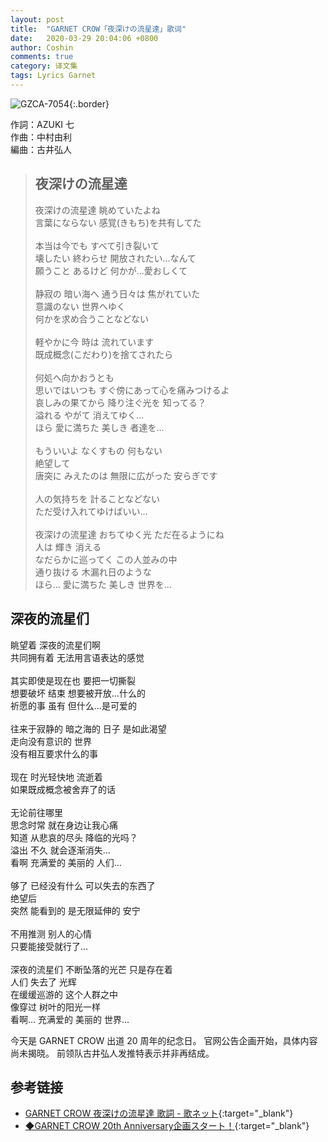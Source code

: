 ```yaml
---
layout: post
title:  "GARNET CROW「夜深けの流星達」歌词"
date:   2020-03-29 20:04:06 +0800
author: Coshin
comments: true
category: 译文集
tags: Lyrics Garnet
---
```

![GZCA-7054](https://ganekuro.github.io/images/discography/single/GZCA-7054.jpg){:.border}

作詞：AZUKI 七<br>
作曲：中村由利<br>
編曲：古井弘人

<blockquote class="original">
  <h2>夜深けの流星達</h2>
  <p>
    夜深けの流星達 眺めていたよね<br>
    言葉にならない 感覚(きもち)を共有してた<br>
    <br>
    本当は今でも すべて引き裂いて<br>
    壊したい 終わらせ 開放されたい…なんて<br>
    願うこと あるけど 何かが…愛おしくて<br>
    <br>
    静寂の 暗い海へ 通う日々は 焦がれていた<br>
    意識のない 世界へゆく<br>
    何かを求め合うことなどない<br>
    <br>
    軽やかに今 時は 流れています<br>
    既成概念(こだわり)を捨てされたら<br>
    <br>
    何処へ向かおうとも<br>
    思いではいつも すぐ傍にあって心を痛みつけるよ<br>
    哀しみの果てから 降り注ぐ光を 知ってる？<br>
    溢れる やがて 消えてゆく…<br>
    ほら 愛に満ちた 美しき 者達を…<br>
    <br>
    もういいよ なくすもの 何もない<br>
    絶望して<br>
    唐突に みえたのは 無限に広がった 安らぎです<br>
    <br>
    人の気持ちを 計ることなどない<br>
    ただ受け入れてゆけばいい…<br>
    <br>
    夜深けの流星達 おちてゆく光 ただ在るようにね<br>
    人は 輝き 消える<br>
    なだらかに巡ってく この人並みの中<br>
    通り抜ける 木漏れ日のような<br>
    ほら… 愛に満ちた 美しき 世界を…
  </p>
</blockquote>

<div class="translation">
  <h2>深夜的流星们</h2>
  <p>
    眺望着 深夜的流星们啊<br>
    共同拥有着 无法用言语表达的感觉<br>
    <br>
    其实即使是现在也 要把一切撕裂<br>
    想要破坏 结束 想要被开放…什么的<br>
    祈愿的事 虽有 但什么…是可爱的<br>
    <br>
    往来于寂静的 暗之海的 日子 是如此渴望<br>
    走向没有意识的 世界<br>
    没有相互要求什么的事<br>
    <br>
    现在 时光轻快地 流逝着<br>
    如果既成概念被舍弃了的话<br>
    <br>
    无论前往哪里<br>
    思念时常 就在身边让我心痛<br>
    知道 从悲哀的尽头 降临的光吗？<br>
    溢出 不久 就会逐渐消失…<br>
    看啊 充满爱的 美丽的 人们…<br>
    <br>
    够了 已经没有什么 可以失去的东西了<br>
    绝望后<br>
    突然 能看到的 是无限延伸的 安宁<br>
    <br>
    不用推测 别人的心情<br>
    只要能接受就行了…<br>
    <br>
    深夜的流星们 不断坠落的光芒 只是存在着<br>
    人们 失去了 光辉<br>
    在缓缓巡游的 这个人群之中<br>
    像穿过 树叶的阳光一样<br>
    看啊… 充满爱的 美丽的 世界…
  </p>
</div>

今天是 GARNET CROW 出道 20 周年的纪念日。
官网公告企画开始，具体内容尚未揭晓。
前领队古井弘人发推特表示并非再结成。

## 参考链接

* [GARNET CROW 夜深けの流星達 歌詞 - 歌ネット](https://www.uta-net.com/song/50834/){:target="_blank"}
* [◆GARNET CROW 20th Anniversary企画スタート！](http://www.garnetcrow.com/news/#info20200329){:target="_blank"}
